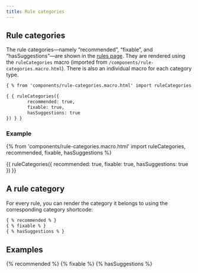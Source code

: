 ```yaml
---
title: Rule categories
---
```


## Rule categories

The rule categories—namely “recommended”, “fixable”, and “hasSuggestions”—are shown in the [rules page](../rules/). They are rendered using the `ruleCategories` macro (imported from `/components/rule-categories.macro.html`). There is also an individual macro for each category type.

```html
{ % from 'components/rule-categories.macro.html' import ruleCategories % }

{ { ruleCategories({
        recommended: true,
        fixable: true,
        hasSuggestions: true
}) } }
```

### Example

{% from 'components/rule-categories.macro.html' import ruleCategories, recommended, fixable, hasSuggestions %}

{{ ruleCategories({
        recommended: true,
        fixable: true,
        hasSuggestions: true
}) }}

## A rule category

For every rule, you can render the category it belongs to using the corresponding category shortcode:

```html
{ % recommended % }
{ % fixable % }
{ % hasSuggestions % }
```

## Examples

{% recommended %}
{% fixable %}
{% hasSuggestions %}
